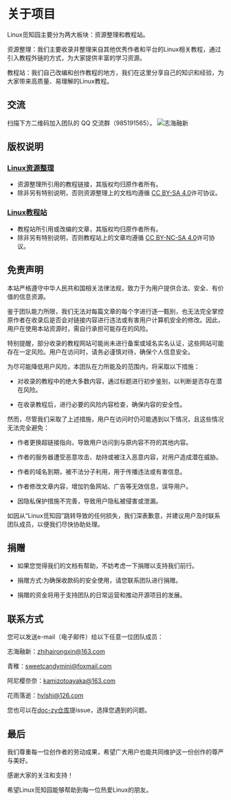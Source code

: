 # 关于项目

Linux觅知园主要分为两大板块：资源整理和教程站。

资源整理：我们主要收录并整理来自其他优秀作者和平台的Linux相关教程，通过引入教程外链的方式，为大家提供丰富的学习资源。

教程站：我们自己改编和创作教程的地方，我们在这里分享自己的知识和经验，为大家带来高质量、易理解的Linux教程。

## 交流

扫描下方二维码加入团队的 QQ 交流群（985191565）。
![志海融新](/img/qq-group-qrcode.webp)

## 版权说明

### [Linux资源整理](/resources-collated)

- 资源整理所引用的教程链接，其版权均归原作者所有。
- 除非另有特别说明，否则资源整理上的文档均遵循 [CC BY-SA 4.0](https://creativecommons.org/licenses/by-sa/4.0/deed.zh-hans)许可协议。

### [Linux教程站](https://tutorial.zen-harmony.top)

- 教程站所引用或改编的文章，其版权均归原作者所有。
- 除非另有特别说明，否则教程站上的文章均遵循 [CC BY-NC-SA 4.0](https://creativecommons.org/licenses/by-nc-sa/4.0/deed.zh-hans)许可协议。

## 免责声明

本站严格遵守中华人民共和国相关法律法规，致力于为用户提供合法、安全、有价值的信息资源。

鉴于团队能力所限，我们无法对每篇文章的每个字进行逐一甄别，也无法完全掌控原作者在收录后是否会对链接内容进行违法或有害用户计算机安全的修改。因此，用户在使用本站资源时，需自行承担可能存在的风险。

特别提醒，部分收录的教程网站可能尚未进行备案或域名实名认证，这些网站可能存在一定风险。用户在访问时，请务必谨慎对待，确保个人信息安全。

为尽可能降低用户风险，本团队在力所能及的范围内，将采取以下措施：

  - 对收录的教程中的绝大多数内容，通过标题进行初步鉴别，以判断是否存在潜在风险。

  - 在收录教程后，进行必要的风险内容检查，确保内容的安全性。

然而，尽管我们采取了上述措施，用户在访问时仍可能遇到以下情况，且这些情况无法完全避免：

  - 作者更换超链接指向，导致用户访问到与原内容不符的其他内容。

  - 作者的服务器遭受恶意攻击、劫持或被注入恶意内容，对用户造成潜在威胁。

  - 作者的域名到期，被不法分子利用，用于传播违法或有害信息。

  - 作者修改文章内容，增加钓鱼网站、广告等无效信息，误导用户。

  - 因隐私保护措施不完善，导致用户隐私被侵害或泄漏。

如因从“Linux觅知园”跳转导致的任何损失，我们深表歉意，并建议用户及时联系团队成员，以便我们尽快协助处理。

## 捐赠

- 如果您觉得我们的文档有帮助，不妨考虑一下捐赠以支持我们前行。
 
- 捐赠方式:为确保收款码的安全使用，请您联系团队进行捐赠。

- 捐赠的资金将用于支持团队的日常运营和推动开源项目的发展。

## 联系方式

您可以发送e-mail（电子邮件）给以下任意一位团队成员：

志海融新：[zhihairongxin@163.com](mailto:zhihairongxin@163.com)

青稚：[sweetcandymini@foxmail.com](mailto:sweetcandymini@foxmail.com)

阿尼樱奈奈：[kamizotoayaka@163.com](mailto:kamizotoayaka@163.com)

花雨落逝：[hylshi@126.com](mailto:hylshi@126.com)

您也可以在[doc-zy仓库](https://github.com/Zen-Harmony/doc-zy/issues)提issue，选择您遇到的问题。

## 最后

我们尊重每一位创作者的劳动成果，希望广大用户也能共同维护这一份创作的尊严与美好。

感谢大家的关注和支持！

希望Linux觅知园能够帮助到每一位热爱Linux的朋友。
